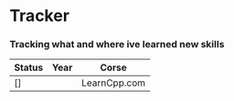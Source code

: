 # Tracker

### Tracking what and where ive learned new skills

| Status | Year | Corse |
| --- | --- | --- |
| [] | | LearnCpp.com | 
